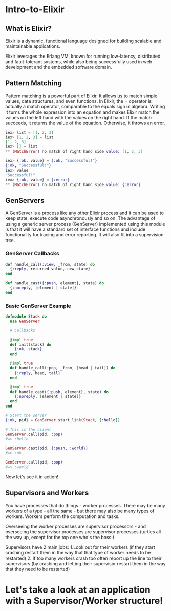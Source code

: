 # Intro-to-Elixir

## What is Elixir?
Elixir is a dynamic, functional language designed for building scalable and maintainable applications.

Elixir leverages the Erlang VM, known for running low-latency, distributed and fault-tolerant systems, while also being successfully used in web development and the embedded software domain.

## Pattern Matching
Pattern matching is a powerful part of Elixir. It allows us to match simple values, data structures, and even functions. In Elixir, the = operator is actually a match operator, comparable to the equals sign in algebra. Writing it turns the whole expression into an equation and makes Elixir match the values on the left hand with the values on the right hand. If the match succeeds, it returns the value of the equation. Otherwise, it throws an error. 

```elixir
iex> list = [1, 2, 3]
iex> [1, 2, 3] = list
[1, 2, 3]
iex> [] = list
** (MatchError) no match of right hand side value: [1, 2, 3]

iex> {:ok, value} = {:ok, "Successful!"}
{:ok, "Successful!"}
iex> value
"Successful!"
iex> {:ok, value} = {:error}
** (MatchError) no match of right hand side value: {:error}
```

## GenServers
A GenServer is a process like any other Elixir process and it can be used to keep state, execute code asynchronously and so on. The advantage of using a generic server process (GenServer) implemented using this module is that it will have a standard set of interface functions and include functionality for tracing and error reporting. It will also fit into a supervision tree.

### GenServer Callbacks
```elixir
def handle_call(:view, _from, state) do
  {:reply, returned_value, new_state}
end
```

```elixir
def handle_cast({:push, element}, state) do
  {:noreply, [element | state]}
end
```
### Basic GenServer Example

```elixir
defmodule Stack do
  use GenServer

  # Callbacks

  @impl true
  def init(stack) do
    {:ok, stack}
  end

  @impl true
  def handle_call(:pop, _from, [head | tail]) do
    {:reply, head, tail}
  end

  @impl true
  def handle_cast({:push, element}, state) do
    {:noreply, [element | state]}
  end
end

# Start the server
{:ok, pid} = GenServer.start_link(Stack, [:hello])

# This is the client
GenServer.call(pid, :pop)
#=> :hello

GenServer.cast(pid, {:push, :world})
#=> :ok

GenServer.call(pid, :pop)
#=> :world
```

Now let's see it in action!

## Supervisors and Workers
You have processes that do things - worker processes. There may be many workers of a type - all the same - but there may also be many types of workers. Workers perform the computation and tasks.

Overseeing the worker processes are supervisor processors - and overseeing the supervisor processes are supervisor processes (turtles all the way up, except for the top one who's the boss!)

Supervisors have 2 main jobs:
1.Look out for their workers (if they start crashing restart them in the way that that type of worker needs to be restarted)
2. If too many workers crash too often report up the line to their supervisors (by crashing and letting their supervisor restart them in the way that they need to be restarted)

# Let's take a look at an application with a Supervisor/Worker structure!

